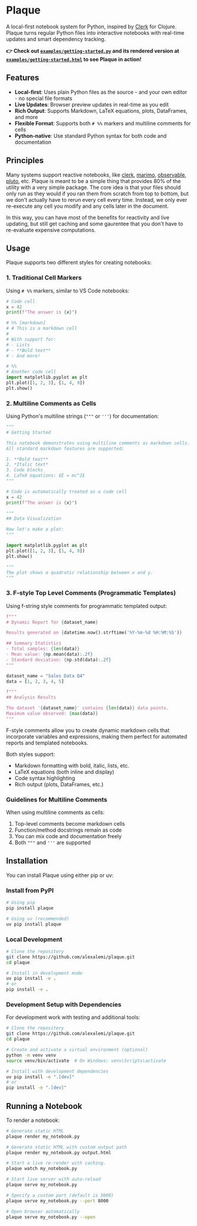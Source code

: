 # Plaque

A local-first notebook system for Python, inspired by
[Clerk](https://clerk.vision/) for Clojure. Plaque turns regular Python files
into interactive notebooks with real-time updates and smart dependency
tracking.

**👉 Check out [`examples/getting-started.py`](examples/getting-started.py) and its rendered version at [`examples/getting-started.html`](https://htmlpreview.github.io/?https://github.com/alexalemi/plaque/blob/main/examples/getting-started.html) to see Plaque in action!**

## Features

- **Local-first**: Uses plain Python files as the source - and your own editor - no special file formats
- **Live Updates**: Browser preview updates in real-time as you edit
- **Rich Output**: Supports Markdown, LaTeX equations, plots, DataFrames, and more
- **Flexible Format**: Supports both `# %%` markers and multiline comments for cells
- **Python-native**: Use standard Python syntax for both code and documentation

## Principles

Many systems support reactive notebooks, like [clerk](https://clerk.vision/),
[marimo](https://marimo.io/),
[observable](https://observablehq.com/framework/),
[pluto](https://plutojl.org/), etc. Plaque is meant to be a simple thing that
provides 80% of the utility with a very simple package.  The core idea is that
your files should only run as they would if you ran them from scratch from top
to bottom, but we don't actually have to rerun every cell every time.  Instead,
we only ever re-execute any cell you modify and any cells later in the document.

In this way, you can have most of the benefits for reactivity and live
updating, but still get caching and some gaurentee that you don't have to
re-evaluate expensive computations.  

## Usage

Plaque supports two different styles for creating notebooks:

### 1. Traditional Cell Markers

Using `# %%` markers, similar to VS Code notebooks:

```python
# Code cell
x = 42
print(f"The answer is {x}")

# %% [markdown]
# # This is a markdown cell
#
# With support for:
# - Lists
# - **Bold text**
# - And more!

# %%
# Another code cell
import matplotlib.pyplot as plt
plt.plot([1, 2, 3], [1, 4, 9])
plt.show()
```

### 2. Multiline Comments as Cells

Using Python's multiline strings (`"""` or `'''`) for documentation:

```python
"""
# Getting Started

This notebook demonstrates using multiline comments as markdown cells.
All standard markdown features are supported:

1. **Bold text**
2. *Italic text*
3. Code blocks
4. LaTeX equations: $E = mc^2$
"""

# Code is automatically treated as a code cell
x = 42
print(f"The answer is {x}")

"""
## Data Visualization

Now let's make a plot:
"""

import matplotlib.pyplot as plt
plt.plot([1, 2, 3], [1, 4, 9])
plt.show()

"""
The plot shows a quadratic relationship between x and y.
"""
```

### 3. F-style Top Level Comments (Programmatic Templates)

Using f-string style comments for programmatic templated output:

```python
f"""
# Dynamic Report for {dataset_name}

Results generated on {datetime.now().strftime('%Y-%m-%d %H:%M:%S')}

## Summary Statistics
- Total samples: {len(data)}
- Mean value: {np.mean(data):.2f}
- Standard deviation: {np.std(data):.2f}
"""

dataset_name = "Sales Data Q4"
data = [1, 2, 3, 4, 5]

f"""
## Analysis Results

The dataset '{dataset_name}' contains {len(data)} data points.
Maximum value observed: {max(data)}
"""
```

F-style comments allow you to create dynamic markdown cells that incorporate variables and expressions, making them perfect for automated reports and templated notebooks.

Both styles support:
- Markdown formatting with bold, italic, lists, etc.
- LaTeX equations (both inline and display)
- Code syntax highlighting
- Rich output (plots, DataFrames, etc.)

### Guidelines for Multiline Comments

When using multiline comments as cells:
1. Top-level comments become markdown cells
2. Function/method docstrings remain as code
3. You can mix code and documentation freely
4. Both `"""` and `'''` are supported

## Installation

You can install Plaque using either pip or uv:

### Install from PyPI

```bash
# Using pip
pip install plaque

# Using uv (recommended)
uv pip install plaque
```

### Local Development

```bash
# Clone the repository
git clone https://github.com/alexalemi/plaque.git
cd plaque

# Install in development mode
uv pip install -e .
# or
pip install -e .
```

### Development Setup with Dependencies

For development work with testing and additional tools:

```bash
# Clone the repository
git clone https://github.com/alexalemi/plaque.git
cd plaque

# Create and activate a virtual environment (optional)
python -m venv venv
source venv/bin/activate  # On Windows: venv\Scripts\activate

# Install with development dependencies
uv pip install -e ".[dev]"
# or
pip install -e ".[dev]"
```

## Running a Notebook

To render a notebook:

```bash
# Generate static HTML
plaque render my_notebook.py

# Generate static HTML with custom output path
plaque render my_notebook.py output.html

# Start a live re-render with caching.
plaque watch my_notebook.py

# Start live server with auto-reload
plaque serve my_notebook.py

# Specify a custom port (default is 5000)
plaque serve my_notebook.py --port 8000

# Open browser automatically
plaque serve my_notebook.py --open
```
